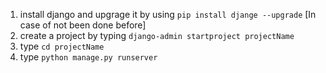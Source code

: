 1. install django and upgrage it by using `pip install djange --upgrade` [In case of not been done before]
1. create a project by typing `django-admin startproject projectName`
1. type `cd projectName`
1. type `python manage.py runserver`

